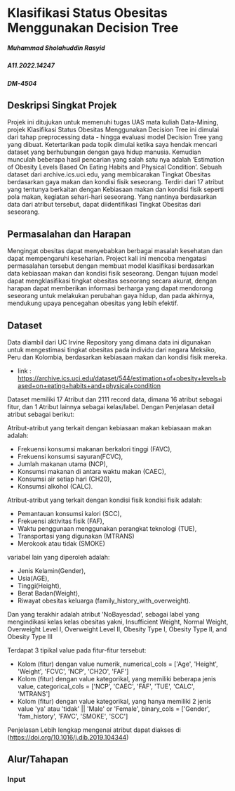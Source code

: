 # Klasifikasi Status Obesitas Menggunakan Decision Tree
##### Muhammad Sholahuddin Rasyid
##### A11.2022.14247
##### DM-4504

## Deskripsi Singkat Projek
Projek ini ditujukan untuk memenuhi tugas UAS mata kuliah Data-Mining, projek Klasifikasi Status Obesitas Menggunakan Decision Tree ini dimulai dari tahap preprocessing data - hingga evaluasi model Decision Tree yang yang dibuat. 
Ketertarikan pada topik  dimulai ketika saya hendak mencari dataset yang berhubungan dengan gaya hidup manusia. Kemudian munculah beberapa hasil pencarian yang salah satu nya adalah ‘Estimation of Obesity Levels Based On Eating Habits and Physical Condition’. Sebuah dataset dari archive.ics.uci.edu, yang membicarakan Tingkat Obesitas berdasarkan gaya makan dan kondisi fisik seseorang. Terdiri dari 17 atribut yang tentunya berkaitan dengan Kebiasaan makan dan kondisi fisik seperti pola makan, kegiatan sehari-hari seseorang. Yang nantinya berdasarkan data dari atribut tersebut, dapat diidentifikasi Tingkat Obesitas dari seseorang.

## Permasalahan dan Harapan
Mengingat obesitas dapat menyebabkan berbagai masalah kesehatan dan dapat mempengaruhi keseharian. Project kali ini mencoba mengatasi permasalahan tersebut dengan membuat model klasifikasi berdasarkan data kebiasaan makan dan kondisi fisik seseorang. Dengan tujuan model dapat mengklasifikasi tingkat obesitas seseorang secara akurat, dengan harapan dapat memberikan informasi berharga yang dapat mendorong seseorang untuk melakukan perubahan gaya hidup, dan pada akhirnya, mendukung upaya pencegahan obesitas yang lebih efektif.

## Dataset
Data diambil dari UC Irvine Repository yang dimana data ini digunakan untuk mengestimasi tingkat obesitas pada individu dari negara Meksiko, Peru dan Kolombia, berdasarkan kebiasaan makan dan kondisi fisik mereka.
- link : https://archive.ics.uci.edu/dataset/544/estimation+of+obesity+levels+based+on+eating+habits+and+physical+condition

Dataset memiliki 17 Atribut dan 2111 record data, dimana 16 atribut sebagai fitur, dan 1 Atribut lainnya sebagai kelas/label. Dengan Penjelasan detail atribut sebagai berikut:

Atribut-atribut yang terkait dengan kebiasaan makan kebiasaan makan adalah: 
- Frekuensi konsumsi makanan berkalori tinggi (FAVC),
- Frekuensi konsumsi sayuran(FCVC),
- Jumlah makanan utama (NCP),
- Konsumsi makanan di antara waktu makan (CAEC),
- Konsumsi air setiap hari (CH20), 
- Konsumsi alkohol (CALC).

Atribut-atribut yang terkait dengan kondisi fisik
kondisi fisik adalah: 
- Pemantauan konsumsi kalori (SCC),
- Frekuensi aktivitas fisik (FAF),
- Waktu penggunaan menggunakan perangkat teknologi (TUE),
- Transportasi yang digunakan (MTRANS)
- Merokook atau tidak (SMOKE)

variabel lain yang diperoleh adalah: 
- Jenis Kelamin(Gender),
- Usia(AGE),
- Tinggi(Height), 
- Berat Badan(Weight),
- Riwayat obesitas keluarga (family_history_with_overweight).

Dan yang terakhir adalah atribut 'NoBayesdad', sebagai label yang mengindikasi kelas kelas obesitas yakni, Insufficient Weight, Normal Weight, Overweight Level I, Overweight Level II, Obesity Type I, Obesity Type II, and Obesity Type III

Terdapat 3 tipikal value pada fitur-fitur tersebut:
- Kolom (fitur) dengan value numerik, numerical_cols = ['Age', 'Height', 'Weight', 'FCVC', 'NCP', 'CH2O', 'FAF']
- Kolom (fitur) dengan value kategorikal, yang memiliki beberapa jenis value, categorical_cols = ['NCP', 'CAEC', 'FAF', 'TUE', 'CALC', 'MTRANS']
- Kolom (fitur) dengan value kategorikal, yang hanya memiliki 2 jenis value 'ya' atau 'tidak' || 'Male' or 'Female', binary_cols = ['Gender', 'fam_history', 'FAVC', 'SMOKE', 'SCC']

Penjelasan Lebih lengkap mengenai atribut dapat diakses di (https://doi.org/10.1016/j.dib.2019.104344)

## Alur/Tahapan
### Input
